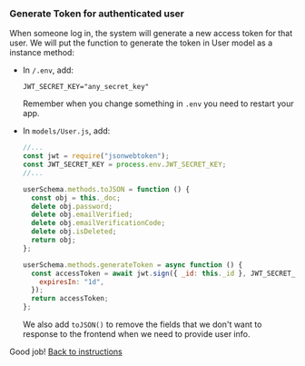### Generate Token for authenticated user

When someone log in, the system will generate a new access token for that user. We will put the function to generate the token in User model as a instance method:

- In `/.env`, add:

  ```
  JWT_SECRET_KEY="any_secret_key"
  ```

  Remember when you change something in `.env` you need to restart your app.

- In `models/User.js`, add:

  ```javascript
  //...
  const jwt = require("jsonwebtoken");
  const JWT_SECRET_KEY = process.env.JWT_SECRET_KEY;
  //...

  userSchema.methods.toJSON = function () {
    const obj = this._doc;
    delete obj.password;
    delete obj.emailVerified;
    delete obj.emailVerificationCode;
    delete obj.isDeleted;
    return obj;
  };

  userSchema.methods.generateToken = async function () {
    const accessToken = await jwt.sign({ _id: this._id }, JWT_SECRET_KEY, {
      expiresIn: "1d",
    });
    return accessToken;
  };
  ```

  We also add `toJSON()` to remove the fields that we don't want to response to the frontend when we need to provide user info.

Good job! [Back to instructions](/README.md)

